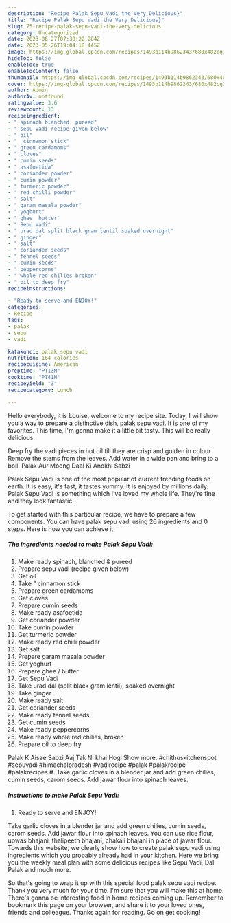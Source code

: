 ```yaml
---
description: "Recipe Palak Sepu Vadi the Very Delicious}"
title: "Recipe Palak Sepu Vadi the Very Delicious}"
slug: 75-recipe-palak-sepu-vadi-the-very-delicious
category: Uncategorized
date: 2023-06-27T07:30:22.284Z
date: 2023-05-26T19:04:18.445Z
image: https://img-global.cpcdn.com/recipes/1493b114b9862343/680x482cq70/palak-sepu-vadi-recipe-main-photo.jpg
hideToc: false
enableToc: true
enableTocContent: false
thumbnail: https://img-global.cpcdn.com/recipes/1493b114b9862343/680x482cq70/palak-sepu-vadi-recipe-main-photo.jpg
cover: https://img-global.cpcdn.com/recipes/1493b114b9862343/680x482cq70/palak-sepu-vadi-recipe-main-photo.jpg
author: Admin
authorAv: notfound
ratingvalue: 3.6
reviewcount: 13
recipeingredient:
- " spinach blanched  pureed"
- " sepu vadi recipe given below"
- " oil"
- "  cinnamon stick"
- " green cardamoms"
- " cloves"
- " cumin seeds"
- " asafoetida"
- " coriander powder"
- " cumin powder"
- " turmeric powder"
- " red chilli powder"
- " salt"
- " garam masala powder"
- " yoghurt"
- " ghee  butter"
- " Sepu Vadi"
- " urad dal split black gram lentil soaked overnight"
- " ginger"
- " salt"
- " coriander seeds"
- " fennel seeds"
- " cumin seeds"
- " peppercorns"
- " whole red chilies broken"
- " oil to deep fry"
recipeinstructions:

- "Ready to serve and ENJOY!"
categories:
- Recipe
tags:
- palak
- sepu
- vadi

katakunci: palak sepu vadi 
nutrition: 164 calories
recipecuisine: American
preptime: "PT13M"
cooktime: "PT41M"
recipeyield: "3"
recipecategory: Lunch

---
```



Hello everybody, it is Louise, welcome to my recipe site. Today, I will show you a way to prepare a distinctive dish, palak sepu vadi. It is one of my favorites. This time, I'm gonna make it a little bit tasty. This will be really delicious.

Deep fry the vadi pieces in hot oil till they are crisp and golden in colour. Remove the stems from the leaves. Add water in a wide pan and bring to a boil. Palak Aur Moong Daal Ki Anokhi Sabzi

Palak Sepu Vadi is one of the most popular of current trending foods on earth. It is easy, it's fast, it tastes yummy. It is enjoyed by millions daily. Palak Sepu Vadi is something which I've loved my whole life. They're fine and they look fantastic.


To get started with this particular recipe, we have to prepare a few components. You can have palak sepu vadi using 26 ingredients and 0 steps. Here is how you can achieve it.

<!--inarticleads1-->

##### The ingredients needed to make Palak Sepu Vadi:

1. Make ready  spinach, blanched &amp; pureed
1. Prepare  sepu vadi (recipe given below)
1. Get  oil
1. Take  &#34; cinnamon stick
1. Prepare  green cardamoms
1. Get  cloves
1. Prepare  cumin seeds
1. Make ready  asafoetida
1. Get  coriander powder
1. Take  cumin powder
1. Get  turmeric powder
1. Make ready  red chilli powder
1. Get  salt
1. Prepare  garam masala powder
1. Get  yoghurt
1. Prepare  ghee / butter
1. Get  Sepu Vadi
1. Take  urad dal (split black gram lentil), soaked overnight
1. Take  ginger
1. Make ready  salt
1. Get  coriander seeds
1. Make ready  fennel seeds
1. Get  cumin seeds
1. Make ready  peppercorns
1. Make ready  whole red chilies, broken
1. Prepare  oil to deep fry


Palak K Aisae Sabzi Aaj Tak Ni khai Hogi Show more. #chithuskitchenspot #sepuvadi #himachalpradesh #vadirecipe #palak #palakrecipe #palakrecipes #. Take garlic cloves in a blender jar and add green chilies, cumin seeds, carom seeds. Add jawar flour into spinach leaves. 

<!--inarticleads2-->

##### Instructions to make Palak Sepu Vadi:


1. Ready to serve and ENJOY!

Take garlic cloves in a blender jar and add green chilies, cumin seeds, carom seeds. Add jawar flour into spinach leaves. You can use rice flour, upwas bhajani, thalipeeth bhajani, chakali bhajani in place of jawar flour. Towards this website, we clearly show how to create palak sepu vadi using ingredients which you probably already had in your kitchen. Here we bring you the weekly meal plan with some delicious recipes like Sepu Vadi, Dal Palak and much more. 

So that's going to wrap it up with this special food palak sepu vadi recipe. Thank you very much for your time. I'm sure that you will make this at home. There's gonna be interesting food in home recipes coming up. Remember to bookmark this page on your browser, and share it to your loved ones, friends and colleague. Thanks again for reading. Go on get cooking!
